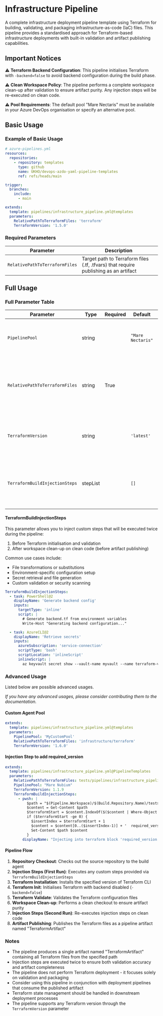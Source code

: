 # Infrastructure Pipeline

A complete infrastructure deployment pipeline template using Terraform for building, validating, and packaging infrastructure-as-code (IaC) files. This pipeline provides a standardised approach for Terraform-based infrastructure deployments with built-in validation and artifact publishing capabilities.

## Important Notices

⚠️ **Terraform Backend Configuration**: This pipeline initialises Terraform with `-backend=false` to avoid backend configuration during the build phase.

⚠️ **Clean Workspace Policy**: The pipeline performs a complete workspace clean-up after validation to ensure artifact purity. Any injection steps will be re-executed on clean code.

⚠️ **Pool Requirements**: The default pool "Mare Nectaris" must be available in your Azure DevOps organisation or specify an alternative pool.

## Basic Usage

### Example of Basic Usage

```yaml
# azure-pipelines.yml
resources:
  repositories:
    - repository: templates
      type: github
      name: UKHO/devops-azdo-yaml-pipeline-templates
      ref: refs/heads/main

trigger:
  branches:
    include:
      - main

extends:
  template: pipelines/infrastructure_pipeline.yml@templates
  parameters:
    RelativePathToTerraformFiles: 'terraform'
    TerraformVersion: '1.5.0'
```

### Required Parameters

| Parameter                      | Description                                                                          |
|--------------------------------|--------------------------------------------------------------------------------------|
| `RelativePathToTerraformFiles` | Target path to Terraform files (.tf, .tfvars) that require publishing as an artifact |

## Full Usage

### Full Parameter Table

| Parameter                      | Type     | Required | Default           | Description                                                                          |
|--------------------------------|----------|----------|-------------------|--------------------------------------------------------------------------------------|
| `PipelinePool`                 | string   |          | `"Mare Nectaris"` | The pool that the pipeline will run from the highest level                           |
| `RelativePathToTerraformFiles` | string   | True     |                   | Target path to Terraform files (.tf, .tfvars) that require publishing as an artifact |
| `TerraformVersion`             | string   |          | `'latest'`        | Version of Terraform CLI tool to use with the terraform files                        |
| `TerraformBuildInjectionSteps` | stepList |          | `[]`              | Steps to be carried out before the terraform is init, validated, and packaged        |

#### TerraformBuildInjectionSteps

This parameter allows you to inject custom steps that will be executed twice during the pipeline:

1. Before Terraform initialisation and validation
2. After workspace clean-up on clean code (before artifact publishing)

Common use cases include:

- File transformations or substitutions
- Environment-specific configuration setup
- Secret retrieval and file generation
- Custom validation or security scanning

```yaml
TerraformBuildInjectionSteps:
  - task: PowerShell@2
    displayName: 'Generate backend config'
    inputs:
      targetType: 'inline'
      script: |
        # Generate backend.tf from environment variables
        Write-Host "Generating backend configuration..."

  - task: AzureCLI@2
    displayName: 'Retrieve secrets'
    inputs:
      azureSubscription: 'service-connection'
      scriptType: 'bash'
      scriptLocation: 'inlineScript'
      inlineScript: |
        az keyvault secret show --vault-name myvault --name terraform-vars
```

### Advanced Usage

Listed below are possible advanced usages.

_If you have any advanced usages, please consider contributing them to the documentation._

#### Custom Agent Pool

```yaml
extends:
  template: pipelines/infrastructure_pipeline.yml@templates
  parameters:
    PipelinePool: 'MyCustomPool'
    RelativePathToTerraformFiles: 'infrastructure/terraform'
    TerraformVersion: '1.6.0'
```

#### Injection Step to add required_version

```yaml
extends:
  template: pipelines/infrastructure_pipeline.yml@PipelineTemplates
  parameters:
    RelativePathToTerraformFiles: tests/pipelines/infrastructure_pipeline/terraform
    PipelinePool: "Mare Nubium"
    TerraformVersion: 1.1.9
    TerraformBuildInjectionSteps:
      - pwsh: |
          $path = "$(Pipeline.Workspace)/$(Build.Repository.Name)/tests/pipelines/infrastructure_pipeline/terraform/main.tf"
          $content = Get-Content $path
          $terraformStart = $content.IndexOf($($content | Where-Object { $_ -match "^terraform\s*{" }))
          if ($terraformStart -ge 0) {
            $insertIndex = $terraformStart + 1
            $content = $content[0..($insertIndex-1)] + '  required_version = "1.1.9"' + $content[$insertIndex..($content.Count-1)]
            Set-Content $path $content
          }
        displayName: "Injecting into terraform block 'required_version'"
```

#### Pipeline Flow

1. **Repository Checkout**: Checks out the source repository to the build agent
2. **Injection Steps (First Run)**: Executes any custom steps provided via `TerraformBuildInjectionSteps`
3. **Terraform Installation**: Installs the specified version of Terraform CLI
4. **Terraform Init**: Initialises Terraform with backend disabled (`-backend=false`)
5. **Terraform Validate**: Validates the Terraform configuration files
6. **Workspace Clean-up**: Performs a clean checkout to ensure artifact purity
7. **Injection Steps (Second Run)**: Re-executes injection steps on clean code
8. **Artifact Publishing**: Publishes the Terraform files as a pipeline artifact named "TerraformArtifact"

### Notes

- The pipeline produces a single artifact named "TerraformArtifact" containing all Terraform files from the specified path
- Injection steps are executed twice to ensure both validation accuracy and artifact completeness
- The pipeline does not perform Terraform deployment - it focuses solely on validation and packaging
- Consider using this pipeline in conjunction with deployment pipelines that consume the published artifact
- Terraform state management should be handled in downstream deployment processes
- The pipeline supports any Terraform version through the `TerraformVersion` parameter
